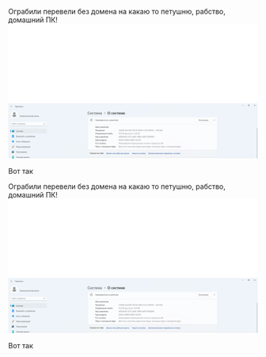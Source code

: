 Ограбили перевели без домена на какаю то петушню, рабство, домашний ПК!
 ![1](https://github.com/selecitevww/UGNALI-COMPUTER/blob/main/%D0%BE%D0%B3%D1%80%D0%B0%D0%B1%D0%B8%D0%BB%D0%B8.png)



Вот так

Ограбили перевели без домена на какаю то петушню, рабство, домашний ПК!
 ![1](https://github.com/selecitevww/UGNALI-COMPUTER/blob/main/%D0%BE%D0%B3%D1%80%D0%B0%D0%B1%D0%B8%D0%BB%D0%B8.png)



Вот так

